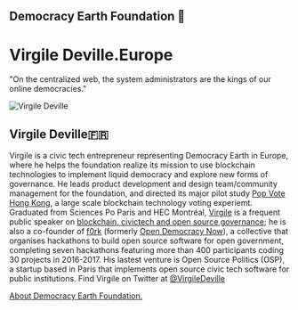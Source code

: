 ## Democracy Earth Foundation 🌿
# Virgile Deville.Europe
"On the centralized web, the system administrators are the kings of our online democracies."

![Virgile Deville](https://www.opensourcepolitics.eu/img/team/virgile.png)

## Virgile Deville🇫🇷

Virgile is a civic tech entrepreneur representing Democracy Earth in Europe, where he helps the foundation realize its mission to use blockchain technologies to implement liquid democracy and explore new forms of governance. He leads product development and design team/community management for the foundation, and directed its major pilot study [Pop Vote Hong Kong](http://civictechfest.org/speakers#Virgile_Deville), a large scale blockchain technology voting experiemt. Graduated from Sciences Po Paris and HEC Montréal, [Virgile](virgile.pro) is a frequent public speaker on [blockchain, civictech and open source governance](https://docs.google.com/spreadsheets/d/1ZXdhkjBFSd4Vt4WGwE-7BbcyIzlq2-jzsXuVP2oR1KA/edit#gid=0); he is also a co-founder of [f0rk](https://f0rk.eu/) (formerly [Open Democracy Now](http://opendemocracynow.net)), a collective that organises hackathons to build open source software for open government, completing seven hackathons featuring more than 400 participants coding 30 projects in 2016-2017. His lastest venture is Open Source Politics (OSP), a startup based in Paris that implements open source civic tech software for public institutions. Find Virgile on Twitter at [@VirgileDeville](https://twitter.com/VirgileDeville)

[About Democracy Earth Foundation.](https://github.com/DemocracyEarth/press-kit/blob/master/README.md#democracy-earth-press-kit)


